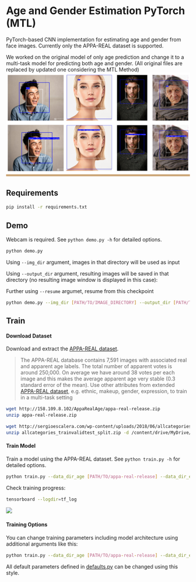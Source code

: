 # Age and Gender Estimation PyTorch (MTL)
PyTorch-based CNN implementation for estimating age and gender from face images.
Currently only the APPA-REAL dataset is supported.

We worked on the original model of only age prediction and change it to a multi-task model for predicting both age and gender. (All original files are replaced by updated one considering the MTL Method)
<img src="misc/example_MTL.png" width="800px">

## Requirements

```bash
pip install -r requirements.txt
```

## Demo
Webcam is required.
See `python demo.py -h` for detailed options.

```bash
python demo.py
```

Using `--img_dir` argument, images in that directory will be used as input  

Using `--output_dir` argument,
resulting images will be saved in that directory (no resulting image window is displayed in this case):

Further using `--resume` argumet, resume from this checkpoint

```bash
python demo.py --img_dir [PATH/TO/IMAGE_DIRECTORY] --output_dir [PATH/TO/OUTPUT_DIRECTORY] --resume [FILE NAME/OF/CHECKPOINT]
```

## Train

#### Download Dataset

Download and extract the [APPA-REAL dataset](http://chalearnlap.cvc.uab.es/dataset/26/description/).

> The APPA-REAL database contains 7,591 images with associated real and apparent age labels. The total number of apparent votes is around 250,000. On average we have around 38 votes per each image and this makes the average apparent age very stable (0.3 standard error of the mean).
> Use other attributes from extended [APPA-REAL dataset](http://chalearnlap.cvc.uab.es/dataset/26/description/), e.g. ethnic, makeup, gender, expression, to train in a multi-task setting

```bash
wget http://158.109.8.102/AppaRealAge/appa-real-release.zip
unzip appa-real-release.zip
```

```bash
wget http://sergioescalera.com/wp-content/uploads/2018/06/allcategories_trainvalidtest_split.zip
unzip allcategories_trainvalidtest_split.zip -d /content/drive/MyDrive/project_map583/extended_data
```

#### Train Model
Train a model using the APPA-REAL dataset.
See `python train.py -h` for detailed options.

```bash
python train.py --data_dir_age [PATH/TO/appa-real-release] --data_dir_extended [PATH/TO/extended-data] --tensorboard tf_log
```

Check training progress:

```bash
tensorboard --logdir=tf_log
```

<img src="misc/tfboard.png" width="400px">

#### Training Options
You can change training parameters including model architecture using additional arguments like this:

```bash
python train.py --data_dir_age [PATH/TO/appa-real-release] --data_dir_extended [PATH/TO/extended-data] --tensorboard tf_log MODEL.ARCH se_resnet50 TRAIN.OPT sgd TRAIN.WEIGHTS_LOSS_HEAD [0.8,0.2]
```

All default parameters defined in [defaults.py](defaults.py) can be changed using this style.
